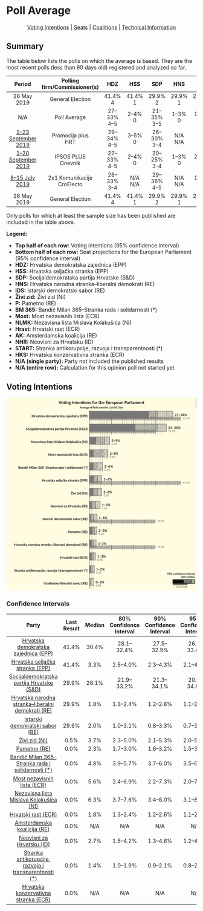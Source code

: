 # Poll Average

<p align="center"><a href="#voting-intentions">Voting Intentions</a> | <a href="#seats">Seats</a> | <a href="#coalitions">Coalitions</a> | <a href="#technical-information">Technical Information</a></p>

## Summary

The table below lists the polls on which the average is based. They are the most recent polls (less than 90 days old) registered and analyzed so far.

| Period     | Polling firm/Commissioner(s) | HDZ | HSS | SDP | HNS | IDS | Živi zid | P | BM 365 | Most | NLMK | Hrast | AK | NHR | START | HKS |
|:----------:|:----------------------------:|:--:|:--:|:--:|:--:|:--:|:--:|:--:|:--:|:--:|:--:|:--:|:--:|:--:|:--:|:--:|
| 26 May 2019 | General Election | 41.4% <br> 4 | 41.4% <br> 1 | 29.9% <br> 2 | 29.9% <br> 1 | 29.9% <br> 1 | 0.5% <br> 0 | 0.0% <br> 0 | 0.0% <br> 0 | 0.0% <br> 0 | 0.0% <br> 0 | 0.0% <br> 0 | 0.0% <br> 0 | 0.0% <br> 0 | 0.0% <br> 0 | 0.0% <br> 0 |
| N/A | Poll Average | 27–33% <br> 4–5 | 2–4% <br> 0 | 21–35% <br> 3–5 | 1–3% <br> 0 | 1–4% <br> 0 | 2–6% <br> 0 | 2–3% <br> 0 | 4–6% <br> 0–1 | 2–8% <br> 0–1 | 3–8% <br> 0–1 | 1–3% <br> 0 | N/A <br> N/A | 1–5% <br> 0 | 1–2% <br> 0 | N/A <br> N/A |
| [1–23 September 2019](2019-09-23-Promocijaplus.html) | Promocija plus <br> HRT | 29–34% <br> 4–5 | 3–5% <br> 0 | 26–30% <br> 3–4 | N/A <br> N/A | N/A <br> N/A | 2–3% <br> 0 | N/A <br> N/A | N/A <br> N/A | 5–7% <br> 0–1 | 6–8% <br> 0–1 | N/A <br> N/A | N/A <br> N/A | 2–4% <br> 0 | N/A <br> N/A | N/A <br> N/A |
| [1–20 September 2019](2019-09-20-IPSOSPLUS.html) | IPSOS PLUS <br> Dnevnik | 27–33% <br> 4–5 | 2–4% <br> 0 | 20–25% <br> 3–4 | 1–3% <br> 0 | 2–4% <br> 0 | 3–6% <br> 0–1 | 1–3% <br> 0 | 4–6% <br> 0–1 | 5–8% <br> 0–1 | 5–9% <br> 0–1 | 1–3% <br> 0 | N/A <br> N/A | 1–3% <br> 0 | 1–2% <br> 0 | N/A <br> N/A |
| [8–15 July 2019](2019-07-15-2x1Komunikacije.html) | 2x1 Komunikacije <br> CroElecto | 26–33% <br> 3–4 | N/A <br> N/A | 29–36% <br> 4–5 | N/A <br> N/A | 1–2% <br> 0 | 3–5% <br> 0 | N/A <br> N/A | N/A <br> N/A | 2–4% <br> 0 | 3–6% <br> 0 | N/A <br> N/A | N/A <br> N/A | 3–5% <br> 0 | N/A <br> N/A | N/A <br> N/A |
| 26 May 2019 | General Election | 41.4% <br> 4 | 41.4% <br> 1 | 29.9% <br> 2 | 29.9% <br> 1 | 29.9% <br> 1 | 0.5% <br> 0 | 0.0% <br> 0 | 0.0% <br> 0 | 0.0% <br> 0 | 0.0% <br> 0 | 0.0% <br> 0 | 0.0% <br> 0 | 0.0% <br> 0 | 0.0% <br> 0 | 0.0% <br> 0 |

Only polls for which at least the sample size has been published are included in the table above.

**Legend:**
+ **Top half of each row:** Voting intentions (95% confidence interval)
+ **Bottom half of each row:** Seat projections for the European Parliament (95% confidence interval)
+ **HDZ:** Hrvatska demokratska zajednica (EPP)
+ **HSS:** Hrvatska seljačka stranka (EPP)
+ **SDP:** Socijaldemokratska partija Hrvatske (S&D)
+ **HNS:** Hrvatska narodna stranka–liberalni demokrati (RE)
+ **IDS:** Istarski demokratski sabor (RE)
+ **Živi zid:** Živi zid (NI)
+ **P:** Pametno (RE)
+ **BM 365:** Bandić Milan 365–Stranka rada i solidarnosti (*)
+ **Most:** Most nezavisnih lista (ECR)
+ **NLMK:** Nezavisna lista Mislava Kolakušića (NI)
+ **Hrast:** Hrvatski rast (ECR)
+ **AK:** Amsterdamska koalicija (RE)
+ **NHR:** Neovisni za Hrvatsku (ID)
+ **START:** Stranka antikorupcije, razvoja i transparentnosti (*)
+ **HKS:** Hrvatska konzervativna stranka (ECR)
+ **N/A (single party):** Party not included the published results
+ **N/A (entire row):** Calculation for this opinion poll not started yet

## Voting Intentions

![Graph with voting intentions not yet produced](average-2019-10-31.png "Voting Intentions")

### Confidence Intervals

| Party | Last Result | Median | 80% Confidence Interval | 90% Confidence Interval | 95% Confidence Interval | 99% Confidence Interval |
|:-----:|:-----------:|:------:|:-----------------------:|:-----------------------:|:-----------------------:|:-----------------------:|
| <a href="#hrvatska-demokratska-zajednica-(epp)">Hrvatska demokratska zajednica (EPP)</a> | 41.4% | 30.4% | 28.1–32.4% |27.5–32.9% | 26.9–33.4% | 25.8–34.3% |
| <a href="#hrvatska-seljačka-stranka-(epp)">Hrvatska seljačka stranka (EPP)</a> | 41.4% | 3.3% | 2.5–4.0% |2.3–4.3% | 2.1–4.5% | 1.8–4.8% |
| <a href="#socijaldemokratska-partija-hrvatske-(s&d)">Socijaldemokratska partija Hrvatske (S&D)</a> | 29.9% | 28.1% | 21.9–33.2% |21.3–34.1% | 20.8–34.8% | 19.8–36.1% |
| <a href="#hrvatska-narodna-stranka–liberalni-demokrati-(re)">Hrvatska narodna stranka–liberalni demokrati (RE)</a> | 29.9% | 1.8% | 1.3–2.4% |1.2–2.6% | 1.1–2.8% | 0.9–3.1% |
| <a href="#istarski-demokratski-sabor-(re)">Istarski demokratski sabor (RE)</a> | 29.9% | 2.0% | 1.0–3.1% |0.8–3.3% | 0.7–3.5% | 0.6–4.0% |
| <a href="#živi-zid-(ni)">Živi zid (NI)</a> | 0.5% | 3.7% | 2.3–5.0% |2.1–5.3% | 2.0–5.6% | 1.7–6.1% |
| <a href="#pametno-(re)">Pametno (RE)</a> | 0.0% | 2.3% | 1.7–3.0% |1.6–3.2% | 1.5–3.4% | 1.3–3.8% |
| <a href="#bandić-milan-365–stranka-rada-i-solidarnosti-(*)">Bandić Milan 365–Stranka rada i solidarnosti (*)</a> | 0.0% | 4.8% | 3.9–5.7% |3.7–6.0% | 3.5–6.2% | 3.2–6.7% |
| <a href="#most-nezavisnih-lista-(ecr)">Most nezavisnih lista (ECR)</a> | 0.0% | 5.6% | 2.4–6.9% |2.2–7.3% | 2.0–7.6% | 1.6–8.2% |
| <a href="#nezavisna-lista-mislava-kolakušića-(ni)">Nezavisna lista Mislava Kolakušića (NI)</a> | 0.0% | 6.3% | 3.7–7.6% |3.4–8.0% | 3.1–8.3% | 2.7–8.9% |
| <a href="#hrvatski-rast-(ecr)">Hrvatski rast (ECR)</a> | 0.0% | 1.8% | 1.3–2.4% |1.2–2.6% | 1.1–2.8% | 0.9–3.1% |
| <a href="#amsterdamska-koalicija-(re)">Amsterdamska koalicija (RE)</a> | 0.0% | N/A | N/A |N/A | N/A | N/A |
| <a href="#neovisni-za-hrvatsku-(id)">Neovisni za Hrvatsku (ID)</a> | 0.0% | 2.7% | 1.5–4.2% |1.3–4.6% | 1.2–4.9% | 1.0–5.5% |
| <a href="#stranka-antikorupcije,-razvoja-i-transparentnosti-(*)">Stranka antikorupcije, razvoja i transparentnosti (*)</a> | 0.0% | 1.4% | 1.0–1.9% |0.9–2.1% | 0.8–2.3% | 0.6–2.6% |
| <a href="#hrvatska-konzervativna-stranka-(ecr)">Hrvatska konzervativna stranka (ECR)</a> | 0.0% | N/A | N/A |N/A | N/A | N/A |

